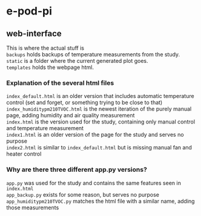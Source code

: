 # e-pod-pi  
## web-interface  
This is where the actual stuff is  
`backups` holds backups of temperature measurements from the study.  
`static` is a folder where the current generated plot goes.  
`templates` holds the webpage html.  
### Explanation of the several html files  
`index_default.html` is an older version that includes automatic temperature control (set and forget, or something trying to be close to that)  
`index_humiditypm210TVOC.html` is the newest iteration of the purely manual page, adding humidity and air quality measurement  
`index.html` is the version used for the study, containing only manual control and temperature measurement  
`index1.html` is an older version of the page for the study and serves no purpose  
`index2.html` is similar to `index_default.html` but is missing manual fan and heater control  
### Why are there three different app.py versions?  
`app.py` was used for the study and contains the same features seen in `index.html`  
`app_backup.py` exists for some reason, but serves no purpose  
`app_humiditypm210TVOC.py` matches the html file with a similar name, adding those measurements  